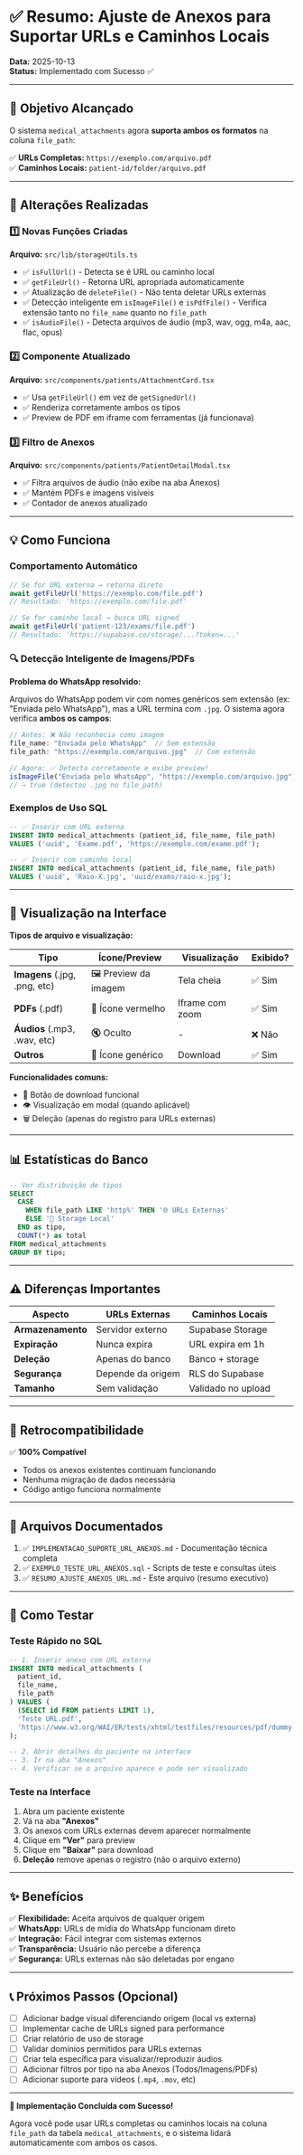# ✅ Resumo: Ajuste de Anexos para Suportar URLs e Caminhos Locais

**Data:** 2025-10-13  
**Status:** Implementado com Sucesso ✅  

---

## 🎯 Objetivo Alcançado

O sistema `medical_attachments` agora **suporta ambos os formatos** na coluna `file_path`:

✅ **URLs Completas:** `https://exemplo.com/arquivo.pdf`  
✅ **Caminhos Locais:** `patient-id/folder/arquivo.pdf`  

---

## 🔧 Alterações Realizadas

### 1️⃣ Novas Funções Criadas

**Arquivo:** `src/lib/storageUtils.ts`

- ✅ `isFullUrl()` - Detecta se é URL ou caminho local
- ✅ `getFileUrl()` - Retorna URL apropriada automaticamente
- ✅ Atualização de `deleteFile()` - Não tenta deletar URLs externas
- ✅ Detecção inteligente em `isImageFile()` e `isPdfFile()` - Verifica extensão tanto no `file_name` quanto no `file_path`
- ✅ `isAudioFile()` - Detecta arquivos de áudio (mp3, wav, ogg, m4a, aac, flac, opus)

### 2️⃣ Componente Atualizado

**Arquivo:** `src/components/patients/AttachmentCard.tsx`

- ✅ Usa `getFileUrl()` em vez de `getSignedUrl()`
- ✅ Renderiza corretamente ambos os tipos
- ✅ Preview de PDF em iframe com ferramentas (já funcionava)

### 3️⃣ Filtro de Anexos

**Arquivo:** `src/components/patients/PatientDetailModal.tsx`

- ✅ Filtra arquivos de áudio (não exibe na aba Anexos)
- ✅ Mantém PDFs e imagens visíveis
- ✅ Contador de anexos atualizado

---

## 💡 Como Funciona

### Comportamento Automático

```typescript
// Se for URL externa → retorna direto
await getFileUrl('https://exemplo.com/file.pdf')
// Resultado: 'https://exemplo.com/file.pdf'

// Se for caminho local → busca URL signed
await getFileUrl('patient-123/exams/file.pdf')
// Resultado: 'https://supabase.co/storage/...?token=...'
```

### 🔍 Detecção Inteligente de Imagens/PDFs

**Problema do WhatsApp resolvido:**

Arquivos do WhatsApp podem vir com nomes genéricos sem extensão (ex: "Enviada pelo WhatsApp"), mas a URL termina com `.jpg`. O sistema agora verifica **ambos os campos**:

```typescript
// Antes: ❌ Não reconhecia como imagem
file_name: "Enviada pelo WhatsApp"  // Sem extensão
file_path: "https://exemplo.com/arquivo.jpg"  // Com extensão

// Agora: ✅ Detecta corretamente e exibe preview!
isImageFile("Enviada pelo WhatsApp", "https://exemplo.com/arquivo.jpg")
// → true (detectou .jpg no file_path)
```

### Exemplos de Uso SQL

```sql
-- ✅ Inserir com URL externa
INSERT INTO medical_attachments (patient_id, file_name, file_path)
VALUES ('uuid', 'Exame.pdf', 'https://exemplo.com/exame.pdf');

-- ✅ Inserir com caminho local
INSERT INTO medical_attachments (patient_id, file_name, file_path)
VALUES ('uuid', 'Raio-X.jpg', 'uuid/exams/raio-x.jpg');
```

---

## 🎨 Visualização na Interface

**Tipos de arquivo e visualização:**

| Tipo | Ícone/Preview | Visualização | Exibido? |
|------|---------------|--------------|----------|
| **Imagens** (.jpg, .png, etc) | 🖼️ Preview da imagem | Tela cheia | ✅ Sim |
| **PDFs** (.pdf) | 📄 Ícone vermelho | Iframe com zoom | ✅ Sim |
| **Áudios** (.mp3, .wav, etc) | 🔇 Oculto | - | ❌ Não |
| **Outros** | 📎 Ícone genérico | Download | ✅ Sim |

**Funcionalidades comuns:**
- 💾 Botão de download funcional
- 👁️ Visualização em modal (quando aplicável)
- 🗑️ Deleção (apenas do registro para URLs externas)

---

## 📊 Estatísticas do Banco

```sql
-- Ver distribuição de tipos
SELECT 
  CASE 
    WHEN file_path LIKE 'http%' THEN '🌐 URLs Externas'
    ELSE '📁 Storage Local'
  END as tipo,
  COUNT(*) as total
FROM medical_attachments
GROUP BY tipo;
```

---

## ⚠️ Diferenças Importantes

| Aspecto | URLs Externas | Caminhos Locais |
|---------|---------------|-----------------|
| **Armazenamento** | Servidor externo | Supabase Storage |
| **Expiração** | Nunca expira | URL expira em 1h |
| **Deleção** | Apenas do banco | Banco + storage |
| **Segurança** | Depende da origem | RLS do Supabase |
| **Tamanho** | Sem validação | Validado no upload |

---

## 🚀 Retrocompatibilidade

✅ **100% Compatível**  
- Todos os anexos existentes continuam funcionando
- Nenhuma migração de dados necessária
- Código antigo funciona normalmente

---

## 📝 Arquivos Documentados

1. ✅ `IMPLEMENTACAO_SUPORTE_URL_ANEXOS.md` - Documentação técnica completa
2. ✅ `EXEMPLO_TESTE_URL_ANEXOS.sql` - Scripts de teste e consultas úteis
3. ✅ `RESUMO_AJUSTE_ANEXOS_URL.md` - Este arquivo (resumo executivo)

---

## 🧪 Como Testar

### Teste Rápido no SQL

```sql
-- 1. Inserir anexo com URL externa
INSERT INTO medical_attachments (
  patient_id, 
  file_name, 
  file_path
) VALUES (
  (SELECT id FROM patients LIMIT 1),
  'Teste URL.pdf',
  'https://www.w3.org/WAI/ER/tests/xhtml/testfiles/resources/pdf/dummy.pdf'
);

-- 2. Abrir detalhes do paciente na interface
-- 3. Ir na aba "Anexos"
-- 4. Verificar se o arquivo aparece e pode ser visualizado
```

### Teste na Interface

1. Abra um paciente existente
2. Vá na aba **"Anexos"**
3. Os anexos com URLs externas devem aparecer normalmente
4. Clique em **"Ver"** para preview
5. Clique em **"Baixar"** para download
6. **Deleção** remove apenas o registro (não o arquivo externo)

---

## ✨ Benefícios

✅ **Flexibilidade:** Aceita arquivos de qualquer origem  
✅ **WhatsApp:** URLs de mídia do WhatsApp funcionam direto  
✅ **Integração:** Fácil integrar com sistemas externos  
✅ **Transparência:** Usuário não percebe a diferença  
✅ **Segurança:** URLs externas não são deletadas por engano  

---

## 📞 Próximos Passos (Opcional)

- [ ] Adicionar badge visual diferenciando origem (local vs externa)
- [ ] Implementar cache de URLs signed para performance
- [ ] Criar relatório de uso de storage
- [ ] Validar domínios permitidos para URLs externas
- [ ] Criar tela específica para visualizar/reproduzir áudios
- [ ] Adicionar filtros por tipo na aba Anexos (Todos/Imagens/PDFs)
- [ ] Adicionar suporte para vídeos (`.mp4`, `.mov`, etc)

---

**🎉 Implementação Concluída com Sucesso!**

Agora você pode usar URLs completas ou caminhos locais na coluna `file_path` da tabela `medical_attachments`, e o sistema lidará automaticamente com ambos os casos.

